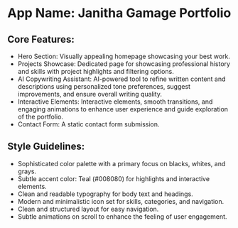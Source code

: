 # **App Name**: Janitha Gamage Portfolio

## Core Features:

- Hero Section: Visually appealing homepage showcasing your best work.
- Projects Showcase: Dedicated page for showcasing professional history and skills with project highlights and filtering options.
- AI Copywriting Assistant: AI-powered tool to refine written content and descriptions using personalized tone preferences, suggest improvements, and ensure overall writing quality.
- Interactive Elements: Interactive elements, smooth transitions, and engaging animations to enhance user experience and guide exploration of the portfolio.
- Contact Form: A static contact form submission.

## Style Guidelines:

- Sophisticated color palette with a primary focus on blacks, whites, and grays.
- Subtle accent color: Teal (#008080) for highlights and interactive elements.
- Clean and readable typography for body text and headings.
- Modern and minimalistic icon set for skills, categories, and navigation.
- Clean and structured layout for easy navigation.
- Subtle animations on scroll to enhance the feeling of user engagement.